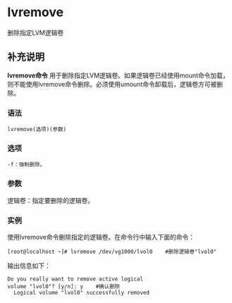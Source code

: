 # lvremove

删除指定LVM逻辑卷

## 补充说明

**lvremove命令** 用于删除指定LVM逻辑卷。如果逻辑卷已经使用mount命令加载，则不能使用lvremove命令删除。必须使用umount命令卸载后，逻辑卷方可被删除。

### 语法

```text
lvremove(选项)(参数)
```

### 选项

```text
-f：强制删除。
```

### 参数

逻辑卷：指定要删除的逻辑卷。

### 实例

使用lvremove命令删除指定的逻辑卷。在命令行中输入下面的命令：

```text
[root@localhost ~]# lvremove /dev/vg1000/lvol0    #删除逻辑卷"lvol0"
```

输出信息如下：

```text
Do you really want to remove active logical 
volume "lvol0"? [y/n]: y    #确认删除
  Logical volume "lvol0" successfully removed
```


